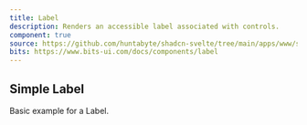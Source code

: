 ```yaml
---
title: Label
description: Renders an accessible label associated with controls.
component: true
source: https://github.com/huntabyte/shadcn-svelte/tree/main/apps/www/src/lib/registry/default/ui/label
bits: https://www.bits-ui.com/docs/components/label
---
```


<script>
    import { ComponentPreview } from '$lib/components/docs';
</script>

<h2>Simple Label</h2>
<p>Basic example for a Label.</p>
<ComponentPreview type="label" name="label" >

<div />

</ComponentPreview>